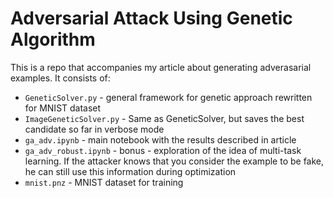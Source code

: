 # Adversarial Attack Using Genetic Algorithm

This is a repo that accompanies my article about generating adverasarial examples. It consists of:

* `GeneticSolver.py` - general framework for genetic approach rewritten for MNIST dataset
* `ImageGeneticSolver.py` - Same as GeneticSolver, but saves the best candidate so far in verbose mode
* `ga_adv.ipynb` - main notebook with the results described in article
* `ga_adv_robust.ipynb` - bonus - exploration of the idea of multi-task learning. If the attacker knows that you consider the example to be fake, he can still use this information during optimization
* `mnist.pnz` - MNIST dataset for training